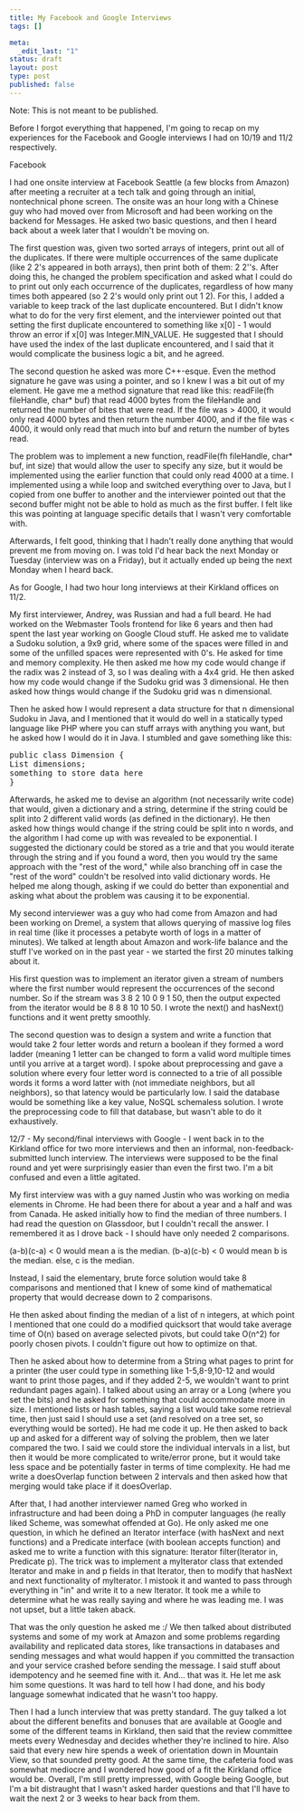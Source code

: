 ```yaml
--- 
title: My Facebook and Google Interviews
tags: []

meta: 
  _edit_last: "1"
status: draft
layout: post
type: post
published: false
---
```

Note: This is not meant to be published.

Before I forgot everything that happened, I'm going to recap on my experiences for the Facebook and Google interviews I had on 10/19 and 11/2 respectively.

Facebook

I had one onsite interview at Facebook Seattle (a few blocks from Amazon) after meeting a recruiter at a tech talk and going through an initial, nontechnical phone screen. The onsite was an hour long with a Chinese guy who had moved over from Microsoft and had been working on the backend for Messages. He asked two basic questions, and then I heard back about a week later that I wouldn't be moving on.

The first question was, given two sorted arrays of integers, print out all of the duplicates. If there were multiple occurrences of the same duplicate (like 2 2's appeared in both arrays), then print both of them: 2 2''s. After doing this, he changed the problem specification and asked what I could do to print out only each occurrence of the duplicates, regardless of how many times both appeared (so 2 2's would only print out 1 2). For this, I added a variable to keep track of the last duplicate encountered. But I didn't know what to do for the very first element, and the interviewer pointed out that setting the first duplicate encountered to something like x[0] - 1 would throw an error if x[0] was Integer.MIN_VALUE. He suggested that I should have used the index of the last duplicate encountered, and I said that it would complicate the business logic a bit, and he agreed.

The second question he asked was more C++-esque. Even the method signature he gave was using a pointer, and so I knew I was a bit out of my element. He gave me a method signature that read like this: readFile(fh fileHandle, char* buf) that read 4000 bytes from the fileHandle and returned the number of bites that were read. If the file was > 4000, it would only read 4000 bytes and then return the number 4000, and if the file was < 4000, it would only read that much into buf and return the number of bytes read.

The problem was to implement a new function, readFile(fh fileHandle, char* buf, int size) that would allow the user to specify any size, but it would be implemented using the earlier function that could only read 4000 at a time. I implemented using a while loop and switched everything over to Java, but I copied from one buffer to another and the interviewer pointed out that the second buffer might not be able to hold as much as the first buffer. I felt like this was pointing at language specific details that I wasn't very comfortable with.

Afterwards, I felt good, thinking that I hadn't really done anything that would prevent me from moving on. I was told I'd hear back the next Monday or Tuesday (interview was on a Friday), but it actually ended up being the next Monday when I heard back.

As for Google, I had two hour long interviews at their Kirkland offices on 11/2.

My first interviewer, Andrey, was Russian and had a full beard. He had worked on the Webmaster Tools frontend for like 6 years and then had spent the last year working on Google Cloud stuff. He asked me to validate a Sudoku solution, a 9x9 grid, where some of the spaces were filled in and some of the unfilled spaces were represented with 0's. He asked for time and memory complexity. He then asked me how my code would change if the radix was 2 instead of 3, so I was dealing with a 4x4 grid. He then asked how my code would change if the Sudoku grid was 3 dimensional. He then asked how things would change if the Sudoku grid was n dimensional.

Then he asked how I would represent a data structure for that n dimensional Sudoku in Java, and I mentioned that it would do well in a statically typed language like PHP where you can stuff arrays with anything you want, but he asked how I would do it in Java. I stumbled and gave something like this:

<pre>
public class Dimension {
List<Dimension> dimensions;
something to store data here
}
</pre>

Afterwards, he asked me to devise an algorithm (not necessarily write code) that would, given a dictionary and a string, determine if the string could be split into 2 different valid words (as defined in the dictionary). He then asked how things would change if the string could be split into n words, and the algorithm I had come up with was revealed to be exponential. I suggested the dictionary could be stored as a trie and that you would iterate through the string and if you found a word, then you would try the same approach with the "rest of the word," while also branching off in case the "rest of the word" couldn't be resolved into valid dictionary words. He helped me along though, asking if we could do better than exponential and asking what about the problem was causing it to be exponential.

My second interviewer was a guy who had come from Amazon and had been working on Dremel, a system that allows querying of massive log files in real time (like it processes a petabyte worth of logs in a matter of minutes). We talked at length about Amazon and work-life balance and the stuff I've worked on in the past year - we started the first 20 minutes talking about it.

His first question was to implement an iterator given a stream of numbers where the first number would represent the occurrences of the second number. So if the stream was 3 8 2 10 0 9 1 50, then the output expected from the iterator would be 8 8 8 10 10 50. I wrote the next() and hasNext() functions and it went pretty smoothly.

The second question was to design a system and write a function that would take 2 four letter words and return a boolean if they formed a word ladder (meaning 1 letter can be changed to form a valid word multiple times until you arrive at a target word). I spoke about preprocessing and gave a solution where every four letter word is connected to a trie of all possible words it forms a word latter with (not immediate neighbors, but all neighbors), so that latency would be particularly low. I said the database would be something like a key value, NoSQL schemaless solution. I wrote the preprocessing code to fill that database, but wasn't able to do it exhaustively.

12/7 - My second/final interviews with Google - I went back in to the Kirkland office for two more interviews and then an informal, non-feedback-submitted lunch interview. The interviews were supposed to be the final round and yet were surprisingly easier than even the first two. I'm a bit confused and even a little agitated.

My first interview was with a guy named Justin who was working on media elements in Chrome. He had been there for about a year and a half and was from Canada. He asked initially how to find the median of three numbers. I had read the question on Glassdoor, but I couldn't recall the answer. I remembered it as I drove back - I should have only needed 2 comparisons.

(a-b)(c-a) < 0 would mean a is the median. (b-a)(c-b) < 0 would mean b is the median. else, c is the median.

Instead, I said the elementary, brute force solution would take 8 comparisons and mentioned that I knew of some kind of mathematical property that would decrease down to 2 comparisons.

He then asked about finding the median of a list of n integers, at which point I mentioned that one could do a modified quicksort that would take average time of O(n) based on average selected pivots, but could take O(n^2) for poorly chosen pivots. I couldn't figure out how to optimize on that.

Then he asked about how to determine from a String what pages to print for a printer (the user could type in something like 1-5,8-9,10-12 and would want to print those pages, and if they added 2-5, we wouldn't want to print redundant pages again). I talked about using an array or a Long (where you set the bits) and he asked for something that could accommodate more in size. I mentioned lists or hash tables, saying a list would take some retrieval time, then just said I should use a set (and resolved on a tree set, so everything would be sorted). He had me code it up. He then asked to back up and asked for a different way of solving the problem, then we later compared the two. I said we could store the individual intervals in a list, but then it would be more complicated to write/error prone, but it would take less space and be potentially faster in terms of time complexity. He had me write a doesOverlap function between 2 intervals and then asked how that merging would take place if it doesOverlap.

After that, I had another interviewer named Greg who worked in infrastructure and had been doing a PhD in computer languages (he really liked Scheme, was somewhat offended at Go). He only asked me one question, in which he defined an Iterator interface (with hasNext and next functions) and a Predicate interface (with boolean accepts function) and asked me to write a function with this signature: Iterator<T> filter(Iterator<T> in, Predicate<T> p). The trick was to implement a myIterator class that extended Iterator<T> and make in and p fields in that Iterator, then to modify that hasNext and next functionality of myIterator. I mistook it and wanted to pass through everything in "in" and write it to a new Iterator. It took me a while to determine what he was really saying and where he was leading me. I was not upset, but a little taken aback.

That was the only question he asked me :/ We then talked about distributed systems and some of my work at Amazon and some problems regarding availability and replicated data stores, like transactions in databases and sending messages and what would happen if you committed the transaction and your service crashed before sending the message. I said stuff about idempotency and he seemed fine with it. And... that was it. He let me ask him some questions. It was hard to tell how I had done, and his body language somewhat indicated that he wasn't too happy.

Then I had a lunch interview that was pretty standard. The guy talked a lot about the different benefits and bonuses that are available at Google and some of the different teams in Kirkland, then said that the review committee meets every Wednesday and decides whether they're inclined to hire. Also said that every new hire spends a week of orientation down in Mountain View, so that sounded pretty good. At the same time, the cafeteria food was somewhat mediocre and I wondered how good of a fit the Kirkland office would be. Overall, I'm still pretty impressed, with Google being Google, but I'm a bit distraught that I wasn't asked harder questions and that I'll have to wait the next 2 or 3 weeks to hear back from them.
